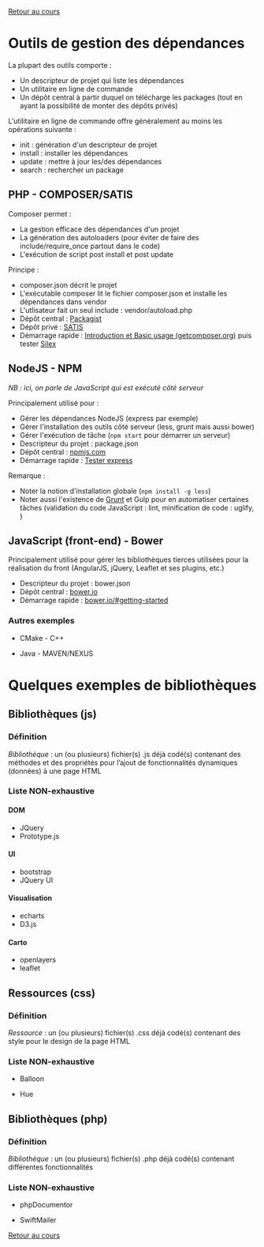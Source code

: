 [Retour au cours](../cours.md)

# Outils de gestion des dépendances

La plupart des outils comporte :

* Un descripteur de projet qui liste les dépendances
* Un utilitaire en ligne de commande
* Un dépôt central à partir duquel on télécharge les packages (tout en ayant la possibilité de monter des dépôts privés)

L'utilitaire en ligne de commande offre généralement au moins les opérations suivante :

* init : génération d'un descripteur de projet
* install : installer les dépendances
* update : mettre à jour les/des dépendances
* search : rechercher un package

## PHP - COMPOSER/SATIS

Composer permet :

* La gestion efficace des dépendances d'un projet
* La génération des autoloaders (pour éviter de faire des include/require_once partout dans le code)
* L'exécution de script post install et post update

Principe :

* composer.json décrit le projet
* L'exécutable composer lit le fichier composer.json et installe les dépendances dans vendor
* L'utlisateur fait un seul include : vendor/autoload.php
* Dépôt central : [Packagist](https://packagist.org/)
* Dépôt privé : [SATIS](https://github.com/composer/satis)
* Démarrage rapide : [Introduction et Basic usage (getcomposer.org)](https://getcomposer.org/doc/00-intro.md) puis tester [Silex](http://silex.sensiolabs.org/)

## NodeJS - NPM

_NB : ici, on parle de JavaScript qui est exécuté côté serveur_

Principalement utilisé pour :

* Gérer les dépendances NodeJS (express par exemple)
* Gérer l'installation des outils côté serveur (less, grunt mais aussi bower)
* Gérer l'exécution de tâche (`npm start` pour démarrer un serveur)
* Descripteur du projet : package.json
* Dépôt central : [npmjs.com](https://www.npmjs.com/)
* Démarrage rapide : [Tester express](https://www.npmjs.com/package/express)

Remarque :

* Noter la notion d'installation globale (`npm install -g less`)
* Noter aussi l'existence de [Grunt](http://gruntjs.com/getting-started) et Gulp pour en automatiser certaines
tâches (validation du code JavaScript : lint, minification de code : uglify, )

## JavaScript (front-end) - Bower

Principalement utilisé pour gérer les bibliothèques tierces utilisées pour la réalisation du front (AngularJS, jQuery, Leaflet et ses plugins, etc.)

* Descripteur du projet : bower.json
* Dépôt central : [bower.io](http://bower.io/search/)
* Démarrage rapide : [bower.io/#getting-started](http://bower.io/#getting-started)

### Autres exemples

* CMake - C++

* Java - MAVEN/NEXUS

# Quelques exemples de bibliothèques

## Bibliothèques (js)

### Définition

_Bibliothèque_ : un (ou plusieurs) fichier(s) .js déjà codé(s) contenant des méthodes et des propriétés pour l’ajout de fonctionnalités dynamiques (données) à une page HTML

### Liste NON-exhaustive

#### DOM

* JQuery
* Prototype.js

#### UI

* bootstrap
* JQuery UI

#### Visualisation

* echarts
* D3.js

#### Carto

* openlayers
* leaflet

## Ressources (css)

### Définition

_Ressource_ : un (ou plusieurs) fichier(s) .css déjà codé(s) contenant des style pour le design de la page HTML

### Liste NON-exhaustive

* Balloon

* Hue

## Bibliothèques (php)

### Définition

_Bibliothèque_ : un (ou plusieurs) fichier(s) .php déjà codé(s) contenant différentes fonctionnalités

### Liste NON-exhaustive

* phpDocumentor

* SwiftMailer

[Retour au cours](../cours.md)
